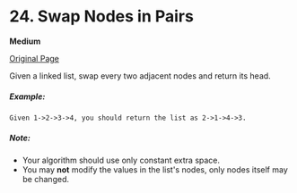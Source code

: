 # 24. Swap Nodes in Pairs

**Medium**

[Original Page](https://leetcode.com/problems/swap-nodes-in-pairs/)

Given a linked list, swap every two adjacent nodes and return its head.
##### Example:
```
Given 1->2->3->4, you should return the list as 2->1->4->3.
```
##### Note:
 
* Your algorithm should use only constant extra space.
* You may __not__ modify the values in the list's nodes, only nodes itself may be changed.
